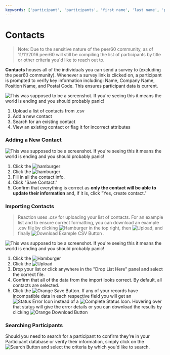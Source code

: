 ```yaml
---
keywords: ['participant', 'participants', 'first name', 'last name', 'position', 'company', 'seniority', 'role']
---
```


# Contacts

> Note: Due to the sensitive nature of the peer60 community, as of 11/11/2016 peer60 will still be compiling the list of participants by title or other criteria you'd like to reach out to. 

**Contacts** houses all of the individuals you can send a survey to (excluding the peer60 community). Whenever a survey link is clicked on, a participant is prompted to verify key information including: Name, Company Name, Position Name, and Postal Code. This ensures participant data is current.

![This was supposed to be a screenshot. If you're seeing this it means the world is ending and you should probably panic!](https://s3.amazonaws.com/peer60_organizations/documentation+tbd/participants_overview/contacts+overview+page.png "Contacts Page")

1. Upload a list of contacts from .csv
2. Add a new contact
3. Search for an existing contact
4. View an existing contact or flag it for incorrect attributes

### Adding a New Contact

![This was supposed to be a screenshot. If you're seeing this it means the world is ending and you should probably panic!](https://s3.amazonaws.com/peer60_organizations/documentation+tbd/participants_overview/add+new+participant+new.gif "This will be a gif of the process to add a new contact... experiment speeding up the video a bit for typing in the actual data")

1. Click the  ![hamburger](https://s3.amazonaws.com/peer60_organizations/documentation+tbd/Icons/Hamburger+Nest+Icon.png "hamburger")
2. Click the ![hamburger](https://s3.amazonaws.com/peer60_organizations/documentation+tbd/Icons/Create+Icon.png "hamburger")
3. Fill in all the contact info.
4. Click "Save Contact."
5. Confirm that everything is correct as **only the contact will be able to update their information** and, if it is, click "Yes, create contact."


### Importing Contacts

> Reaction uses .csv for uploading your list of contacts. For an example list and to ensure correct formatting, you can download an example .csv file by clicking ![Hamburger](https://s3.amazonaws.com/peer60_organizations/documentation+tbd/Icons/Hamburger+Nest+Icon.png) in the top right, then ![Upload](https://s3.amazonaws.com/peer60_organizations/documentation+tbd/Icons/upload+icon.png), and finally ![Download Example CSV Button](https://s3.amazonaws.com/peer60_organizations/documentation+tbd/Icons/download+csv.png) .

![This was supposed to be a screenshot. If you're seeing this it means the world is ending and you should probably panic!](https://s3.amazonaws.com/peer60_organizations/documentation+tbd/participants_overview/import+contacts.gif  "This will be a gif of the process to import contacts...")

1. Click the ![Hamburger](https://s3.amazonaws.com/peer60_organizations/documentation+tbd/Icons/Hamburger+Nest+Icon.png)
2. Click the ![Upload](https://s3.amazonaws.com/peer60_organizations/documentation+tbd/Icons/upload+icon.png)
3. Drop your list or click anywhere in the "Drop List Here" panel and select the correct file.
4. Confirm that all of the data from the import looks correct. By default, all contacts are selected. 
5. Click the ![Orange Save Button](https://s3.amazonaws.com/peer60_organizations/documentation+tbd/Icons/Save+Contacts.png "Save Button"). If any of your records have incompatible data in each respective field you will get an ![Status Error Icon](https://s3.amazonaws.com/peer60_organizations/documentation+tbd/Icons/Upload+Status+Errors.png) instead of a ![Complete Status Icon](https://s3.amazonaws.com/peer60_organizations/documentation+tbd/Icons/Upload+Status+Good.png). Hovering over that status will give the error details or you can download the results by clicking ![Orange Download Button](https://s3.amazonaws.com/peer60_organizations/documentation+tbd/Icons/Download+Contacts.png)

### Searching Participants

Should you need to search for a participant to confirm they're in your Participant database or verify their information, simply click on the ![Search Button](https://s3.amazonaws.com/peer60_organizations/documentation+tbd/Icons/Search+Icon.png) and select the criteria by which you'd like to search. 

